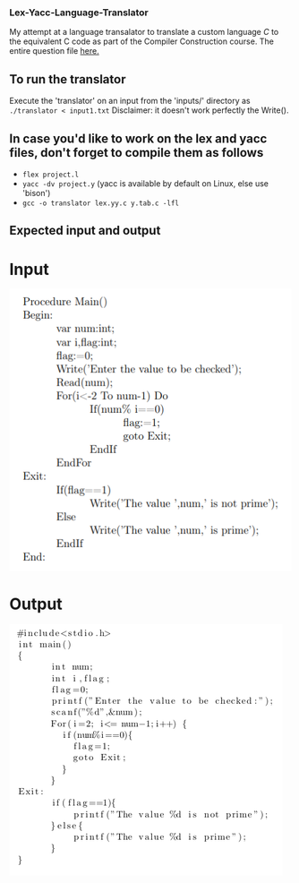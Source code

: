 ### Lex-Yacc-Language-Translator

My attempt at a language transalator to translate a custom language *C* to the equivalent C code
as part of the Compiler Construction course. The entire question file [here.](media/Assignment.pdf)


## To run the translator
Execute the 'translator' on an input from the 'inputs/' directory as `./translator < input1.txt`
Disclaimer: it doesn't work perfectly the Write().


## In case you'd like to work on the lex and yacc files, don't forget to compile them as follows
* `flex project.l`
* `yacc -dv project.y` (yacc is available by default on Linux, else use 'bison')
* `gcc -o translator lex.yy.c y.tab.c -lfl`


## Expected input and output

# Input

![input](media/c_custom.png)


# Output

![output](media/c_output.png)
